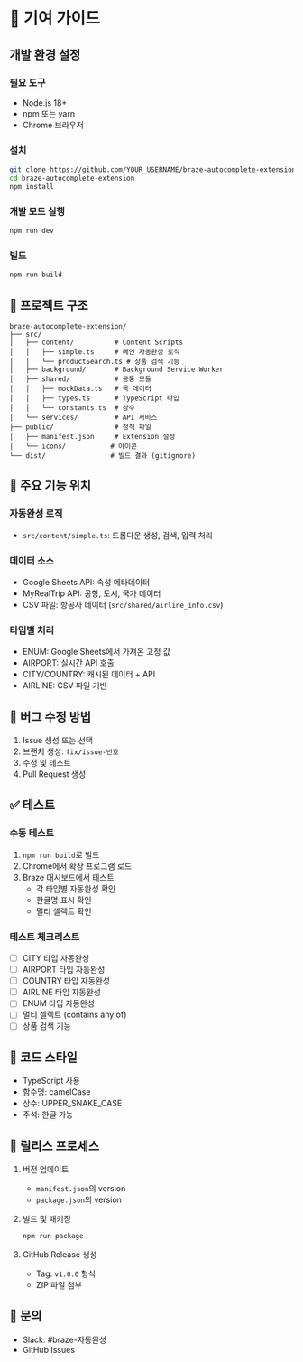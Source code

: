 # 🤝 기여 가이드

## 개발 환경 설정

### 필요 도구
- Node.js 18+
- npm 또는 yarn
- Chrome 브라우저

### 설치
```bash
git clone https://github.com/YOUR_USERNAME/braze-autocomplete-extension.git
cd braze-autocomplete-extension
npm install
```

### 개발 모드 실행
```bash
npm run dev
```

### 빌드
```bash
npm run build
```

## 📁 프로젝트 구조

```
braze-autocomplete-extension/
├── src/
│   ├── content/          # Content Scripts
│   │   ├── simple.ts     # 메인 자동완성 로직
│   │   └── productSearch.ts # 상품 검색 기능
│   ├── background/       # Background Service Worker
│   ├── shared/           # 공통 모듈
│   │   ├── mockData.ts   # 목 데이터
│   │   ├── types.ts      # TypeScript 타입
│   │   └── constants.ts  # 상수
│   └── services/         # API 서비스
├── public/               # 정적 파일
│   ├── manifest.json     # Extension 설정
│   └── icons/           # 아이콘
└── dist/                # 빌드 결과 (gitignore)
```

## 🔧 주요 기능 위치

### 자동완성 로직
- `src/content/simple.ts`: 드롭다운 생성, 검색, 입력 처리

### 데이터 소스
- Google Sheets API: 속성 메타데이터
- MyRealTrip API: 공항, 도시, 국가 데이터
- CSV 파일: 항공사 데이터 (`src/shared/airline_info.csv`)

### 타입별 처리
- ENUM: Google Sheets에서 가져온 고정 값
- AIRPORT: 실시간 API 호출
- CITY/COUNTRY: 캐시된 데이터 + API
- AIRLINE: CSV 파일 기반

## 🐛 버그 수정 방법

1. Issue 생성 또는 선택
2. 브랜치 생성: `fix/issue-번호`
3. 수정 및 테스트
4. Pull Request 생성

## ✅ 테스트

### 수동 테스트
1. `npm run build`로 빌드
2. Chrome에서 확장 프로그램 로드
3. Braze 대시보드에서 테스트
   - 각 타입별 자동완성 확인
   - 한글명 표시 확인
   - 멀티 셀렉트 확인

### 테스트 체크리스트
- [ ] CITY 타입 자동완성
- [ ] AIRPORT 타입 자동완성
- [ ] COUNTRY 타입 자동완성
- [ ] AIRLINE 타입 자동완성
- [ ] ENUM 타입 자동완성
- [ ] 멀티 셀렉트 (contains any of)
- [ ] 상품 검색 기능

## 📝 코드 스타일

- TypeScript 사용
- 함수명: camelCase
- 상수: UPPER_SNAKE_CASE
- 주석: 한글 가능

## 🚀 릴리스 프로세스

1. 버전 업데이트
   - `manifest.json`의 version
   - `package.json`의 version

2. 빌드 및 패키징
   ```bash
   npm run package
   ```

3. GitHub Release 생성
   - Tag: `v1.0.0` 형식
   - ZIP 파일 첨부

## 💬 문의

- Slack: #braze-자동완성
- GitHub Issues

